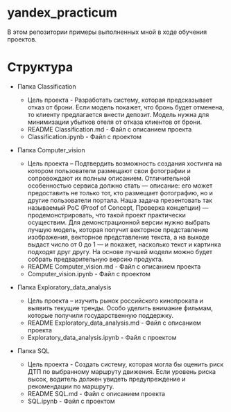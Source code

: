 # yandex_practicum

В этом репозитории примеры выполненных мной в ходе обучения проектов. 

# Структура

- Папка Classification
  - Цель проекта - Разработать систему, которая предсказывает отказ от брони. Если модель покажет, что бронь будет отменена, то клиенту предлагается внести депозит. Модель нужна для минимизации убытков отеля от отказа клиентов от брони.
  - README Classification.md - Файл с описанием проекта
  - Classification.ipynb - Файл с проектом

- Папка Computer_vision
  - Цель проекта – Подтвердить возможность создания хостинга на котором пользователи размещают свои фотографии и сопровождают их полным описанием. Отличительной особенностью сервиса должно стать — описание: его может предоставить не только тот, кто размещает фотографию, но и другие пользователи портала. Наша задача презентовать так называемый PoC (Proof of Concept, Проверка концепции) — продемонстрировать, что такой проект практически осуществим. Для демонстрационной версии нужно выбрать лучшую модель, которая получит векторное представление изображения, векторное представление текста, а на выходе выдаст число от 0 до 1 — и покажет, насколько текст и картинка подходят друг другу. На основе лучшей модели можно будет собрать предварительную версию продукта.
  - README Computer_vision.md - Файл с описанием проекта
  - Computer_vision.ipynb - Файл с проектом
 
- Папка Exploratory_data_analysis
  - Цель проекта – изучить рынок российского кинопроката и выявить текущие тренды. Особо уделить внимание фильмам, которые получили государственную поддержку.
  - README Exploratory_data_analysis.md - Файл с описанием проекта
  - Exploratory_data_analysis.ipynb - Файл с проектом
 
- Папка SQL
  - Цель проекта - Создать систему, которая могла бы оценить риск ДТП по выбранному маршруту движения. Если уровень риска высок, водитель должен увидеть предупреждение и рекомендации по маршруту. 
  - README SQL.md - Файл с описанием проекта
  - SQL.ipynb - Файл с проектом
